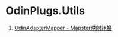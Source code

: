 # OdinPlugs.Utils

1. [OdinAdapterMapper - Mapster映射转换](https://github.com/odinsam/OdinPlugs.Utils/tree/master/readme/OdinAdapterMapper.md)

